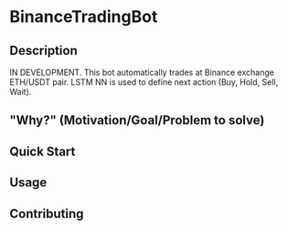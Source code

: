 # BinanceTradingBot

## Description
IN DEVELOPMENT.
This bot automatically trades at Binance exchange ETH/USDT pair. LSTM NN is used to define next action (Buy, Hold, Sell, Wait).

## "Why?" (Motivation/Goal/Problem to solve)
## Quick Start
## Usage
## Contributing
